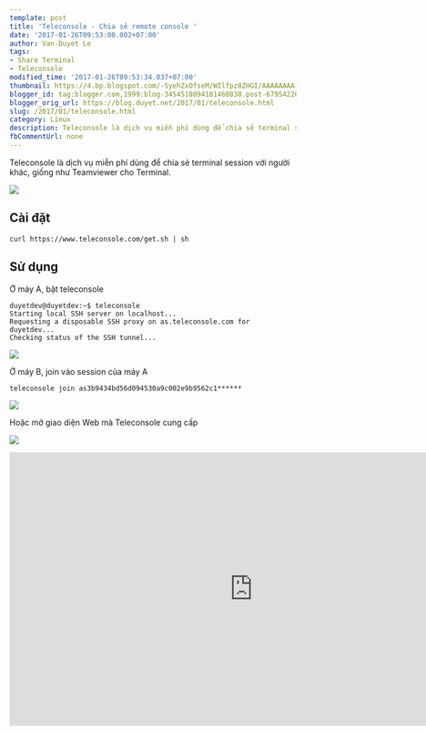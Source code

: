 ```yaml
---
template: post
title: 'Teleconsole - Chia sẻ remote console '
date: '2017-01-26T09:53:00.002+07:00'
author: Van-Duyet Le
tags:
- Share Terminal
- Teleconsole
modified_time: '2017-01-26T09:53:34.037+07:00'
thumbnail: https://4.bp.blogspot.com/-SyehZxOfseM/WIlfpz8ZHGI/AAAAAAAAioQ/RZdJWwM9zwQttiAcu1ECPU4pk-hNVrFlACK4B/s1600/full-screen-teleconsole.gif
blogger_id: tag:blogger.com,1999:blog-3454518094181460838.post-6795422066370615639
blogger_orig_url: https://blog.duyet.net/2017/01/teleconsole.html
slug: /2017/01/teleconsole.html
category: Linux
description: Teleconsole là dịch vụ miễn phí dùng để chia sẻ terminal session với người khác, giống như Teamviewer cho Terminal.
fbCommentUrl: none 
---
```


Teleconsole là dịch vụ miễn phí dùng để chia sẻ terminal session với người khác, giống như Teamviewer cho Terminal.  
  

![](https://4.bp.blogspot.com/-SyehZxOfseM/WIlfpz8ZHGI/AAAAAAAAioQ/RZdJWwM9zwQttiAcu1ECPU4pk-hNVrFlACK4B/s640/full-screen-teleconsole.gif)

## Cài đặt

```
curl https://www.teleconsole.com/get.sh | sh
```

## Sử dụng

Ở máy A, bật teleconsole  

```
duyetdev@duyetdev:~$ teleconsole 
Starting local SSH server on localhost...
Requesting a disposable SSH proxy on as.teleconsole.com for duyetdev...
Checking status of the SSH tunnel...
```


[![](https://1.bp.blogspot.com/-gTY_lNouy1M/WIlisbyQlHI/AAAAAAAAioY/SC_KP1RKxXsrOYjDUvQJefHpaye4bW_gwCLcB/s1600/Screenshot%2Bfrom%2B2017-01-26%2B09-42-26.png)](https://1.bp.blogspot.com/-gTY_lNouy1M/WIlisbyQlHI/AAAAAAAAioY/SC_KP1RKxXsrOYjDUvQJefHpaye4bW_gwCLcB/s1600/Screenshot%2Bfrom%2B2017-01-26%2B09-42-26.png)

  
  
Ở máy B, join vào session của máy A  

```
teleconsole join as3b9434bd56d094530a9c002e9b9562c1******
```
  

[![](https://4.bp.blogspot.com/-sNR2s0CLJ3I/WIljEFYmoJI/AAAAAAAAioc/OE5x8h4XIeExKYtoZ2UIA0Ak0yueAtgawCLcB/s1600/Screenshot%2Bfrom%2B2017-01-26%2B09-44-04.png)](https://4.bp.blogspot.com/-sNR2s0CLJ3I/WIljEFYmoJI/AAAAAAAAioc/OE5x8h4XIeExKYtoZ2UIA0Ak0yueAtgawCLcB/s1600/Screenshot%2Bfrom%2B2017-01-26%2B09-44-04.png)

  
Hoặc mở giao diện Web mà Teleconsole cung cấp  
  

[![](https://4.bp.blogspot.com/-LJ9L5Ur3d-k/WIljqxnokII/AAAAAAAAiok/muVUPTNyUZUKBQFX7lFftTXQF1ycQ0GhACLcB/s1600/Screenshot%2Bfrom%2B2017-01-26%2B09-49-01.png)](https://4.bp.blogspot.com/-LJ9L5Ur3d-k/WIljqxnokII/AAAAAAAAiok/muVUPTNyUZUKBQFX7lFftTXQF1ycQ0GhACLcB/s1600/Screenshot%2Bfrom%2B2017-01-26%2B09-49-01.png)


<div>
    <iframe allowfullscreen="" frameborder="0" height="480" src="https://www.youtube.com/embed/R8CnrnquS_s?rel=0" width="853"></iframe>
</div>